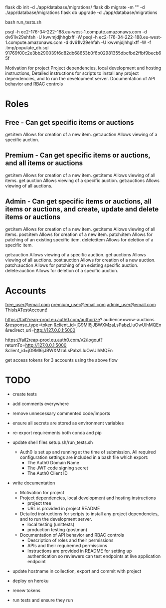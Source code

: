 flask db init -d ./app/database/migrations/
flask db migrate -m "" -d ./app/database/migrations
flask db upgrade -d ./app/database/migrations

bash run_tests.sh

psql -h ec2-176-34-222-188.eu-west-1.compute.amazonaws.com -d dv61lv29ehfah -U kwvmjdjhhglxff -W
psql -h ec2-176-34-222-188.eu-west-1.compute.amazonaws.com -d dv61lv29ehfah -U kwvmjdjhhglxff -W -f .tmp/populate_db.sql
91769f00c2e3bb290039f6d82db68653b0f6b02981355dbcfbd2ffbf9becb65f

Motivation for project
Project dependencies, local development and hosting instructions,
Detailed instructions for scripts to install any project dependencies, and to run the development server.
Documentation of API behavior and RBAC controls

# Roles

## Free - Can get specific items or auctions

get:item Allows for creation of a new item.
get:auction Allows viewing of a specific auction.

## Premium - Can get specific items or auctions, and all items or auctions

get:item Allows for creation of a new item.
get:items Allows viewing of all items.
get:auction Allows viewing of a specific auction.
get:auctions Allows viewing of all auctions.

## Admin - Can get specific items or auctions, all items or auctions, and create, update and delete items or auctions

get:item Allows for creation of a new item.
get:items Allows viewing of all items.
post:item Allows for creation of a new item.
patch:item Allows for patching of an existing specific item.
delete:item Allows for deletion of a specific item.

get:auction Allows viewing of a specific auction.
get:auctions Allows viewing of all auctions.
post:auction Allows for creation of a new auction.
patch:auction Allows for patching of an existing specific auction.
delete:auction Allows for deletion of a specific auction.

# Accounts

free_user@email.com
premium_user@email.com
admin_user@email.com
ThisIsATestAccount!

https://fail2reap-prod.eu.auth0.com/authorize?
audience=wow-auctions
&response_type=token
&client_id=jG9MI6jJBWXMzaLsPabzLluOwUlhMQEn
&redirect_uri=http://127.0.0.1:5000

https://fail2reap-prod.eu.auth0.com/v2/logout?
returnTo=http://127.0.0.1:5000
&client_id=jG9MI6jJBWXMzaLsPabzLluOwUlhMQEn

get access tokens for 3 accounts using the above flow

# TODO

- create tests
- add comments everywhere
- remove unnecessary commented code/imports
- ensure all secrets are stored as environment variables
- re-export requirements both conda and pip
- update shell files setup.sh/run_tests.sh
  - Auth0 is set up and running at the time of submission. All required configuration settings are included in a bash file which export:
    - The Auth0 Domain Name
    - The JWT code signing secret
    - The Auth0 Client ID
- write documentation
  - Motivation for project
  - Project dependencies, local development and hosting instructions
    - project tree
    - URL is provided in project README
  - Detailed instructions for scripts to install any project dependencies, and to run the development server.
    - local testing (unittests)
    - production testing (postman)
  - Documentation of API behavior and RBAC controls
    - Description of roles and their permissions
    - APIs and their requiremed permissions
    - Instructions are provided in README for setting up authentication so reviewers can test endpoints at live application endpoint

- update hostname in collection, export and commit with project
- deploy on heroku
- renew tokens
- run tests and ensure they run
